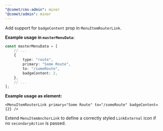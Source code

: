 ```yaml
---
"@comet/cms-admin": minor
"@comet/admin": minor
---
```


Add support for `badgeContent` prop in `MenuItemRouterLink`.

**Example usage in `masterMenuData`:**

```ts
const masterMenuData = [
    // ...
    {
        type: "route",
        primary: "Some Route",
        to: "/someRoute",
        badgeContent: 2,
    },
    // ...
];
```

**Example usage as element:**

```tsx
<MenuItemRouterLink primary="Some Route" to="/someRoute" badgeContent={2} />
```

Extend `MenuItemAnchorLink` to define a correctly styled `LinkExternal` icon if no `secondaryAction` is passed.
